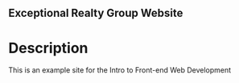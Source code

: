 Exceptional Realty Group Website
---

# Description

This is an example site for the Intro to Front-end Web Development 
